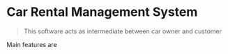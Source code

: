 # Car Rental Management System

> This  software acts as intermediate between car owner and customer

Main features are 

 
